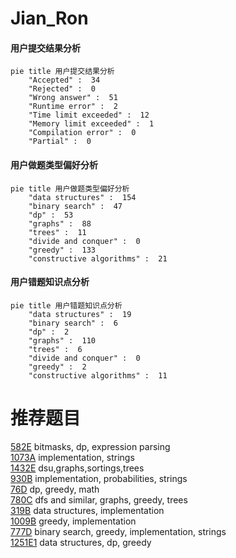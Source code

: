# Jian_Ron

<!-- tabs:start -->



#### **用户提交结果分析**

```mermaid
pie title 用户提交结果分析
    "Accepted" :  34
    "Rejected" :  0
    "Wrong answer" :  51
    "Runtime error" :  2
    "Time limit exceeded" :  12
    "Memory limit exceeded" :  1
    "Compilation error" :  0
    "Partial" :  0
```

#### **用户做题类型偏好分析**

```mermaid
pie title 用户做题类型偏好分析
    "data structures" :  154
    "binary search" :  47
    "dp" :  53
    "graphs" :  88
    "trees" :  11
    "divide and conquer" :  0
    "greedy" :  133
    "constructive algorithms" :  21
```
#### **用户错题知识点分析**

```mermaid
pie title 用户错题知识点分析
    "data structures" :  19
    "binary search" :  6
    "dp" :  2
    "graphs" :  110
    "trees" :  6
    "divide and conquer" :  0
    "greedy" :  2
    "constructive algorithms" :  11
```



<!-- tabs:end -->
# 推荐题目
[582E](https://codeforces.com/contest/582/problem/E)		bitmasks,
                        dp,
                        expression parsing		  
[1073A](https://codeforces.com/contest/1073/problem/A)		implementation,
                        strings		  
[1432E](https://codeforces.com/contest/1432/problem/E)		dsu,graphs,sortings,trees		  
[930B](https://codeforces.com/contest/930/problem/B)		implementation,
                        probabilities,
                        strings		  
[76D](https://codeforces.com/contest/76/problem/D)		dp,
                        greedy,
                        math		  
[780C](https://codeforces.com/contest/780/problem/C)		dfs and similar,
                        graphs,
                        greedy,
                        trees		  
[319B](https://codeforces.com/contest/319/problem/B)		data structures,
                        implementation		  
[1009B](https://codeforces.com/contest/1009/problem/B)		greedy,
                        implementation		  
[777D](https://codeforces.com/contest/777/problem/D)		binary search,
                        greedy,
                        implementation,
                        strings		  
[1251E1](https://codeforces.com/contest/1251E/problem/1)		data structures,
                        dp,
                        greedy		  
